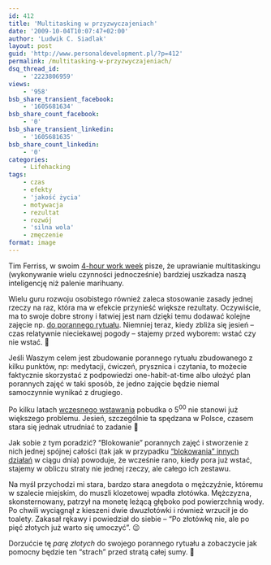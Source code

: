 ```yaml
---
id: 412
title: 'Multitasking w przyzwyczajeniach'
date: '2009-10-04T10:07:47+02:00'
author: 'Ludwik C. Siadlak'
layout: post
guid: 'http://www.personaldevelopment.pl/?p=412'
permalink: /multitasking-w-przyzwyczajeniach/
dsq_thread_id:
    - '2223806959'
views:
    - '958'
bsb_share_transient_facebook:
    - '1605681634'
bsb_share_count_facebook:
    - '0'
bsb_share_transient_linkedin:
    - '1605681635'
bsb_share_count_linkedin:
    - '0'
categories:
    - Lifehacking
tags:
    - czas
    - efekty
    - 'jakość życia'
    - motywacja
    - rezultat
    - rozwój
    - 'silna wola'
    - zmęczenie
format: image
---
```


Tim Ferriss, w swoim [4-hour work week](http://www.amazon.com/4-Hour-Workweek-Escape-Live-Anywhere/dp/0307353133) pisze, że uprawianie multitaskingu (wykonywanie wielu czynności jednocześnie) bardziej uszkadza naszą inteligencję niż palenie marihuany.

Wielu guru rozwoju osobistego również zaleca stosowanie zasady jednej rzeczy na raz, która ma w efekcie przynieść większe rezultaty. Oczywiście, ma to swoje dobre strony i łatwiej jest nam dzięki temu dodawać kolejne zajęcie np. [do porannego rytuału](http://personaldevelopment.pl/rozwoj/lifehacking/poranny-rytual/). Niemniej teraz, kiedy zbliża się jesień – czas relatywnie nieciekawej pogody – stajemy przed wyborem: wstać czy nie wstać. 🙂

Jeśli Waszym celem jest zbudowanie porannego rytuału zbudowanego z kilku punktów, np: medytacji, ćwiczeń, prysznica i czytania, to możecie faktycznie skorzystać z podpowiedzi one-habit-at-time albo ułożyć plan porannych zajęć w taki sposób, że jedno zajęcie będzie niemal samoczynnie wynikać z drugiego.

Po kilku latach [wczesnego wstawania](http://personaldevelopment.pl/rozwoj/lifehacking/wczesne-wstawanie-ostateczne-starcie/) pobudka o 5<sup>00</sup> nie stanowi już większego problemu. Jesień, szczególnie ta spędzana w Polsce, czasem stara się jednak utrudniać to zadanie 🙂

Jak sobie z tym poradzić? “Blokowanie” porannych zajęć i stworzenie z nich jednej spójnej całości (tak jak w przypadku [“blokowania” innych działań](http://personaldevelopment.pl/rozwoj/lifehacking/jak-byc-produktywnym-w-pracy/) w ciągu dnia) powoduje, że wcześnie rano, kiedy pora już wstać, stajemy w obliczu straty nie jednej rzeczy, ale całego ich zestawu.

Na myśl przychodzi mi stara, bardzo stara anegdota o mężczyźnie, któremu w szalecie miejskim, do muszli klozetowej wpadła złotówka. Mężczyzna, skonsternowany, patrzył na monetę leżącą głęboko pod powierzchnią wody. Po chwili wyciągnął z kieszeni dwie dwuzłotówki i również wrzucił je do toalety. Zakasał rękawy i powiedział do siebie – “Po złotówkę nie, ale po pięć złotych już warto się umoczyć”. 😉

Dorzućcie tę *parę złotych* do swojego porannego rytuału a zobaczycie jak pomocny będzie ten “strach” przed stratą całej sumy. 🙂